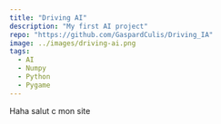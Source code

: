 ```yaml
---
title: "Driving AI"
description: "My first AI project"
repo: "https://github.com/GaspardCulis/Driving_IA"
image: ../images/driving-ai.png
tags:
  - AI
  - Numpy
  - Python
  - Pygame
---
```


Haha salut c mon site
